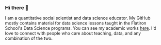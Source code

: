 ### Hi there 👋

I am a quantitative social scientist and data science educator. My GitHub mostly contains material for data science lessons taught in the Flatiron School's Data Science programs. You can see my academic works [here](https://orcid.org/0000-0001-8301-6785). I'd love to connect with people who care about teaching, data, and any combination of the two.

<!--
Here are some ideas to get you started:

- 🔭 I’m currently working on ...
- 🌱 I’m currently learning ...
- 👯 I’m looking to collaborate on ...
- 🤔 I’m looking for help with ...
- 💬 Ask me about ...
- 📫 How to reach me: ...
- 😄 Pronouns: ...
- ⚡ Fun fact: ...
-->
